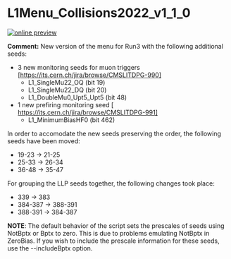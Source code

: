 # L1Menu_Collisions2022_v1_1_0

[![online preview](https://img.shields.io/badge/Online%20preview-click%20here-blue)](https://htmlpreview.github.io/?https://raw.githubusercontent.com/priyasajid/L1MenuRun3/master/development/L1Menu_Collisions2022_v1_1_0/L1Menu_Collisions2022_v1_1_0.html)

**Comment:** New version of the menu for Run3 with the following additional seeds:

- 3 new monitoring seeds for muon triggers [https://its.cern.ch/jira/browse/CMSLITDPG-990]
	- L1_SingleMu22_OQ (bit 19)
	- L1_SingleMu22_DQ (bit 20)
	- L1_DoubleMu0_Upt5_Upt5 (bit 48)
- 1 new prefiring monitoring seed [ https://its.cern.ch/jira/browse/CMSLITDPG-991]
	- L1_MinimumBiasHF0 (bit 462)

In order to accomodate the new seeds preserving the order, the following seeds have been moved:

- 19-23 -> 21-25
- 25-33 -> 26-34
- 36-48 -> 35-47

For grouping the LLP seeds together, the following changes took place:
- 339 -> 383
- 384-387 -> 388-391
- 388-391 -> 384-387

**NOTE**: The default behavior of the script sets the prescales of seeds using NotBptx or Bptx to zero. This is due to problems emulating NotBptx in ZeroBias. If you wish to include the prescale information for these seeds, use the --includeBptx option.
